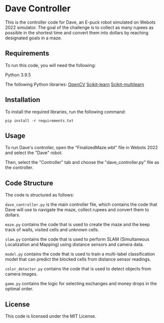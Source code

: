 # Dave Controller

This is the controller code for Dave, an E-puck robot simulated on Webots 2022 simulator.
The goal of the challenge is to collect as many rupees as possible in the shortest time and convert them into dollars by reaching designated goals in a maze.

## Requirements

To run this code, you will need the following:

Python 3.9.5

The following Python libraries:
[OpenCV](https://opencv.org/)
[Scikit-learn](https://scikit-learn.org/)
[Scikit-multilearn](http://scikit.ml/)

## Installation

To install the required libraries, run the following command:

```
pip install -r requirements.txt
```

## Usage

To run Dave's controller, open the "FinalizedMaze.wbt" file in Webots 2022 and select the "Dave" robot.

Then, select the "Controller" tab and choose the "dave_controller.py" file as the controller.

## Code Structure

The code is structured as follows:

`dave_controller.py` is the main controller file, which contains the code that Dave will use to navigate the maze, collect rupees and convert them to dollars.

`maze.py` contains the code that is used to create the maze and the keep track of walls, visited cells and unknown cells.

`slam.py` contains the code that is used to perform SLAM (Simultaneous Localization and Mapping) using distance sensors and camera data.

`model.py` contains the code that is used to train a multi-label classification model that can predict the blocked cells from distance sensor readings.

`color_detector.py` contains the code that is used to detect objects from camera images.

`game.py` contains the logic for selecting exchanges and money drops in the optimal order.

## License

This code is licensed under the MIT License.
